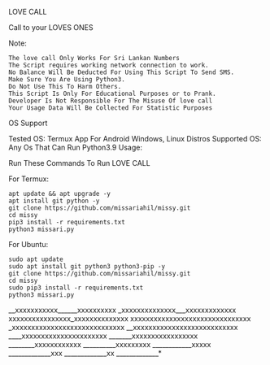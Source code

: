 LOVE CALL

Call to your LOVES ONES

Note:

    The love call Only Works For Sri Lankan Numbers
    The Script requires working network connection to work.
    No Balance Will Be Deducted For Using This Script To Send SMS.
    Make Sure You Are Using Python3.
    Do Not Use This To Harm Others.
    This Script Is Only For Educational Purposes or to Prank.
    Developer Is Not Responsible For The Misuse Of love call
    Your Usage Data Will Be Collected For Statistic Purposes

OS Support

Tested OS: Termux App For Android Windows, Linux Distros
Supported OS: Any Os That Can Run Python3.9
Usage:

Run These Commands To Run LOVE CALL

For Termux:

    apt update && apt upgrade -y
    apt install git python -y
    git clone https://github.com/missariahil/missy.git
    cd missy
    pip3 install -r requirements.txt
    python3 missari.py

For Ubuntu:
 
    sudo apt update
    sudo apt install git python3 python3-pip -y
    git clone https://github.com/missariahil/missy.git
    cd missy
    sudo pip3 install -r requirements.txt
    python3 missari.py


__xxxxxxxxxxx______xxxxxxxxxx
_xxxxxxxxxxxxxx___xxxxxxxxxxxxx
xxxxxxxxxxxxxxxx_xxxxxxxxxxxxxx
xxxxxxxxxxxxxxxxxxxxxxxxxxxxxxx
_xxxxxxxxxxxxxxxxxxxxxxxxxxxxx
__xxxxxxxxxxxxxxxxxxxxxxxxxxx
____xxxxxxxxxxxxxxxxxxxxxx
_______xxxxxxxxxxxxxxxxx
________xxxxxxxxxxxx
__________xxxxxxxxx
____________xxxxx
_____________xxx
_____________xx
_____________*






